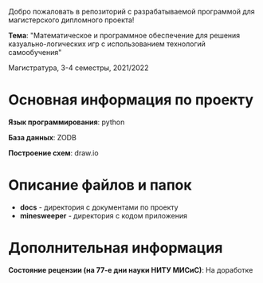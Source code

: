 Добро пожаловать в репозиторий с разрабатываемой программой для магистерского дипломного проекта!

**Тема**: "Математическое и программное обеспечение для решения казуально-логических игр с использованием технологий самообучения"

Магистратура, 3-4 семестры, 2021/2022

# Основная информация по проекту

**Язык программирования**: python

**База данных**: ZODB

**Построение схем**: draw.io

# Описание файлов и папок

- **docs** - директория с документами по проекту
- **minesweeper** - директория с кодом приложения

# Дополнительная информация

**Состояние рецензии (на 77-е дни науки НИТУ МИСиС)**: На доработке